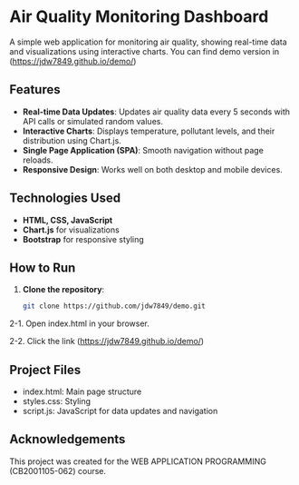 # Air Quality Monitoring Dashboard

A simple web application for monitoring air quality, showing real-time data and visualizations using interactive charts.
You can find demo version in (https://jdw7849.github.io/demo/)

## Features

- **Real-time Data Updates**: Updates air quality data every 5 seconds with API calls or simulated random values.
- **Interactive Charts**: Displays temperature, pollutant levels, and their distribution using Chart.js.
- **Single Page Application (SPA)**: Smooth navigation without page reloads.
- **Responsive Design**: Works well on both desktop and mobile devices.

## Technologies Used

- **HTML, CSS, JavaScript**
- **Chart.js** for visualizations
- **Bootstrap** for responsive styling

## How to Run

1. **Clone the repository**:
   ```bash
   git clone https://github.com/jdw7849/demo.git

2-1. Open index.html in your browser.

2-2. Click the link (https://jdw7849.github.io/demo/)

## Project Files
- index.html: Main page structure
- styles.css: Styling
- script.js: JavaScript for data updates and navigation

## Acknowledgements
This project was created for the WEB APPLICATION PROGRAMMING (CB2001105-062) course.
